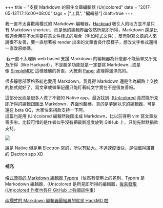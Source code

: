 +++
title = "支援 Markdown 的原生文章編輯器 (Un)colored"
date = "2017-05-13T17:16:00+08:00"
tags = ["工具", "編輯器"]
draft=true
+++

我一直不太喜歡兩欄式的 Markdown 編輯器，[Hackpad](http://hackpad.com/) 吸引人的地方並不是只有 Markdown shortcut，而是他的編輯界面依然所見即所得，Markdown 還是比較適合用在不太需要在意文件樣式的場合（例如程式文件），反而對寫文章的人來說很不友善，要一直想著被 render 出來的文章會長什麼樣子，想改文字格式還得一直改原始碼。

 我一直不太理解 web based 支援 Markdown 的編輯器為什麼都不能簡單又所見及所得（like Hackpad），不是超多功能就是一定要寫 Markdown...或是像 [SimpleMDE]( https://simplemde.com/) 這樣醜醜的折衷，大概剩 [Paper](http://paper.dropbox.com/) 處理得滿漂亮的。

很多靜態部落格系統也愛用 Markdown，我覺得 Markdown 還是作為網路上交換的格式就好了，寫文章或做筆記還只能盯著純文字實在不是很友善呀。 

這部分反而是很多人做了不錯的 Native app，最近找到  [(Un)colored](https://n457.github.io/Uncolored/) 竟然能所見即所得的編輯跟匯出 Markdown，界面也超棒，真的是夢寐以求的編輯器，可是還在 beta QQ，大家快來捐款支持一下阿。  
這篇也是用 (Un)colored 編輯然後匯出成 Markdown，比以前得用 vim 寫文章友善多啦。比較可惜的是作者似乎沒有把最新進度放到 GitHub 上，只能先默默捐款支持。

![](http://i.imgur.com/O6KMijs.png?nocache2650=1494737215237)  

說是 Native 但是用 Electron 寫的，所以有點大。不過速度很快，是個值得讚賞的 Electron app XD

#### 補充

[格式漂亮的 Markdown 編輯器 Typora](https://typora.io/)（依然有使用上的差別，Typora 是 Markodown 編輯器，(Un)colored 是所見即所得的編輯器，[後來發現 (Un)colored 作者也有在 GitHub 上強調這件事](https://github.com/n457/Uncolored/issues/24#issuecomment-262007576)）

[兩欄式的 Markdown 編輯器最經典的就是 HackMD 啦](http://hackmd.io/)
